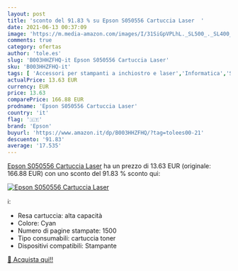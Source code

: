 ```yaml
---
layout: post
title: 'sconto del 91.83 % su Epson S050556 Cartuccia Laser  '
date: 2021-06-13 00:37:09
image: 'https://m.media-amazon.com/images/I/31SiGpVPLhL._SL500_._SL400_.jpg'
comments: true
category: ofertas
author: 'tole.es'
slug: 'B003HHZFHQ-it Epson S050556 Cartuccia Laser'
sku: 'B003HHZFHQ-it'
tags: [ 'Accessori per stampanti a inchiostro e laser','Informatica','Stampanti e accessori','Toner','epson', ]
actualPrice: 13.63 EUR
currency: EUR
price: 13.63
comparePrice: 166.88 EUR
prodname: 'Epson S050556 Cartuccia Laser'
country: 'it'
flag: '🇮🇹'
brand: 'Epson'
buyurl: 'https://www.amazon.it/dp/B003HHZFHQ/?tag=tolees00-21'
descuento: '91.83'
average: '17.535'
---
```


[Epson S050556 Cartuccia Laser](https://www.amazon.it/dp/B003HHZFHQ/?tag=tolees00-21) ha un prezzo di 13.63 EUR (originale: 166.88 EUR) con uno sconto del 91.83 % sconto qui:

[![Epson S050556 Cartuccia Laser](https://m.media-amazon.com/images/I/31SiGpVPLhL._SL500_._SL400_.jpg)](https://www.amazon.it/dp/B003HHZFHQ/?tag=tolees00-21)

ℹ️:

- Resa cartuccia: alta capacità
- Colore: Cyan
- Numero di pagine stampate: 1500
- Tipo consumabili: cartuccia toner
- Dispositivi compatibili: Stampante

[🛒 Acquista qui!!](https://www.amazon.it/dp/B003HHZFHQ/?tag=tolees00-21)
